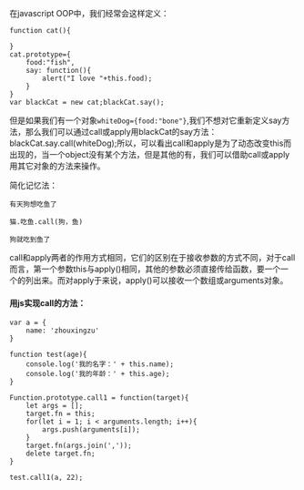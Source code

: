 在javascript OOP中，我们经常会这样定义：     
```
function cat(){
	
}
cat.prototype={     
	food:"fish",     
	say: function(){
		alert("I love "+this.food);     
	}
}
var blackCat = new cat;blackCat.say(); 
```

但是如果我们有一个对象`whiteDog={food:"bone"}`,我们不想对它重新定义say方法，那么我们可以通过call或apply用blackCat的say方法：blackCat.say.call(whiteDog);所以，可以看出call和apply是为了动态改变this而出现的，当一个object没有某个方法，但是其他的有，我们可以借助call或apply用其它对象的方法来操作。

简化记忆法：
```
有天狗想吃鱼了

猫.吃鱼.call(狗，鱼)

狗就吃到鱼了
```

call和apply两者的作用方式相同，它们的区别在于接收参数的方式不同，对于call而言，第一个参数this与apply()相同，其他的参数必须直接传给函数，要一个一个的列出来。而对apply于来说，apply()可以接收一个数组或arguments对象。


#### 用js实现call的方法：
```
var a = {
	name: 'zhouxingzu'
}

function test(age){
	console.log('我的名字：' + this.name);
	console.log('我的年龄：' + this.age);
}

Function.prototype.call1 = function(target){
	let args = [];
	target.fn = this;
	for(let i = 1; i < arguments.length; i++){
		args.push(arguments[i]);
	}
	target.fn(args.join(','));
	delete target.fn;
}

test.call1(a, 22);
```